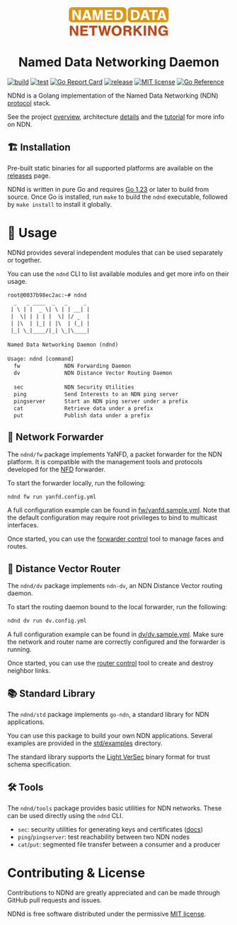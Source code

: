 <div align="center">
  <a href="https://named-data.net/">
    <img alt height="65" src="docs/img/logo.svg"/>
  </a>

  <h1> Named Data Networking Daemon </h1>
</div>

[![build](https://github.com/named-data/ndnd/actions/workflows/build.yml/badge.svg)](https://github.com/named-data/ndnd/actions/workflows/build.yml)
[![test](https://github.com/named-data/ndnd/actions/workflows/test.yml/badge.svg)](https://github.com/named-data/ndnd/actions/workflows/test.yml)
[![Go Report Card](https://goreportcard.com/badge/github.com/named-data/ndnd)](https://goreportcard.com/report/github.com/named-data/ndnd)
[![release](https://img.shields.io/github/v/release/named-data/ndnd)](https://github.com/named-data/ndnd/releases)
[![MIT license](https://img.shields.io/badge/license-MIT-blue)](./LICENSE.md)
[![Go Reference](https://pkg.go.dev/badge/github.com/named-data/ndnd.svg)](https://pkg.go.dev/github.com/named-data/ndnd)

NDNd is a Golang implementation of the Named Data Networking (NDN) [protocol](https://named-data.net) stack.

See the project [overview](https://named-data.net/project/), architecture [details](https://named-data.net/project/archoverview/) and the [tutorial](https://101.named-data.net/) for more info on NDN.

## 🏗️ Installation

Pre-built static binaries for all supported platforms are available on the [releases](https://github.com/named-data/ndnd/releases) page.

NDNd is written in pure Go and requires [Go 1.23](https://go.dev/doc/install) or later to build from source.
Once Go is installed, run `make` to build the `ndnd` executable, followed by `make install` to install it globally.

# 🌟 Usage

NDNd provides several independent modules that can be used separately or together.

You can use the `ndnd` CLI to list available modules and get more info on their usage.

```text
root@0037b98ec2ac:~# ndnd
  _   _ ____  _   _     _
 | \ | |  _ \| \ | | __| |
 |  \| | | | |  \| |/ _  |
 | |\  | |_| | |\  | (_| |
 |_| \_|____/|_| \_|\____|

Named Data Networking Daemon (ndnd)

Usage: ndnd [command]
  fw              NDN Forwarding Daemon
  dv              NDN Distance Vector Routing Daemon

  sec             NDN Security Utilities
  ping            Send Interests to an NDN ping server
  pingserver      Start an NDN ping server under a prefix
  cat             Retrieve data under a prefix
  put             Publish data under a prefix
```

## 🔀 Network Forwarder

The `ndnd/fw` package implements YaNFD, a packet forwarder for the NDN platform.
It is compatible with the management tools and protocols developed for the [NFD](https://github.com/named-data/NFD) forwarder.

To start the forwarder locally, run the following:

```bash
ndnd fw run yanfd.config.yml
```

A full configuration example can be found in [fw/yanfd.sample.yml](fw/yanfd.sample.yml).
Note that the default configuration may require root privileges to bind to multicast interfaces.

Once started, you can use the [forwarder control](docs/nfdc.md) tool to manage faces and routes.

## 📡 Distance Vector Router

The `ndnd/dv` package implements `ndn-dv`, an NDN Distance Vector routing daemon.

To start the routing daemon bound to the local forwarder, run the following:

```bash
ndnd dv run dv.config.yml
```

A full configuration example can be found in [dv/dv.sample.yml](dv/dv.sample.yml).
Make sure the network and router name are correctly configured and the forwarder is running.

Once started, you can use the [router control](docs/dvc.md) tool to create and destroy neighbor links.

## 📚 Standard Library

The `ndnd/std` package implements `go-ndn`, a standard library for NDN applications.

You can use this package to build your own NDN applications.
Several examples are provided in the [std/examples](std/examples) directory.

The standard library supports the [Light VerSec](https://python-ndn.readthedocs.io/en/latest/src/lvs/lvs.html) binary format for trust schema specification.

## 🛠️ Tools

The `ndnd/tools` package provides basic utilities for NDN networks.
These can be used directly using the `ndnd` CLI.

- `sec`: security utilities for generating keys and certificates ([docs](docs/sec.md))
- `ping`/`pingserver`: test reachability between two NDN nodes
- `cat`/`put`: segmented file transfer between a consumer and a producer

# Contributing & License

Contributions to NDNd are greatly appreciated and can be made through GitHub pull requests and issues.

NDNd is free software distributed under the permissive [MIT license](LICENSE.md).
